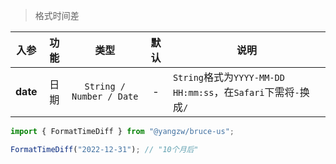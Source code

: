 > 格式时间差

入参|功能|类型|默认|说明
:-:|:-:|:-:|:-:|-
**date**|日期|`String / Number / Date`|-|`String`格式为`YYYY-MM-DD HH:mm:ss`，在`Safari`下需将`-`换成`/`

```js
import { FormatTimeDiff } from "@yangzw/bruce-us";

FormatTimeDiff("2022-12-31"); // "10个月后"
```